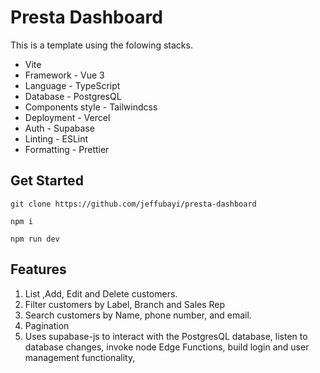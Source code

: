 # Presta Dashboard

This is a template using the folowing stacks.
- Vite
- Framework - Vue 3
- Language - TypeScript
- Database - PostgresQL
- Components style - Tailwindcss
- Deployment - Vercel
- Auth - Supabase
- Linting - ESLint
- Formatting - Prettier

## Get Started

```
git clone https://github.com/jeffubayi/presta-dashboard

npm i

npm run dev
```

## Features

1. List ,Add, Edit and Delete customers.
2. Filter customers by Label, Branch and Sales Rep 
3. Search customers by Name, phone number, and email.
4. Pagination 
5. Uses supabase-js to interact with the PostgresQL database, listen to database changes, invoke node Edge Functions, build login and user management functionality, 


